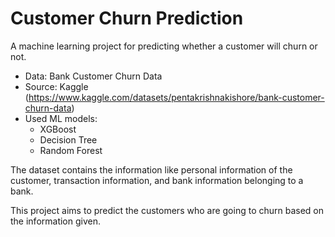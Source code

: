 # Customer Churn Prediction
A machine learning project for predicting whether a customer will churn or not.

- Data: Bank Customer Churn Data 
- Source: Kaggle (https://www.kaggle.com/datasets/pentakrishnakishore/bank-customer-churn-data)
- Used ML models:
  - XGBoost
  - Decision Tree
  - Random Forest



The dataset contains the information like personal information of the customer, transaction information, and bank information belonging to a bank.

This project aims to predict the customers who are going to churn based on the information given.